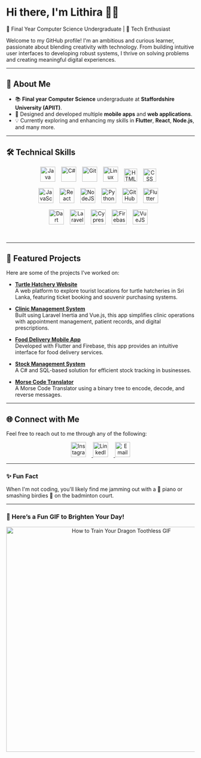 # Hi there, I'm Lithira 👨‍💻

🌟 Final Year Computer Science Undergraduate | 🎨 Tech Enthusiast

Welcome to my GitHub profile! I'm an ambitious and curious learner, passionate about blending creativity with technology. From building intuitive user interfaces to developing robust systems, I thrive on solving problems and creating meaningful digital experiences.

---

## 🚀 About Me
- 📚 **Final year Computer Science** undergraduate at **Staffordshire University (APIIT)**.
- 🎨 Designed and developed multiple **mobile apps** and **web applications**.
- 💡 Currently exploring and enhancing my skills in **Flutter**, **React**, **Node.js**, and many more.

---

## 🛠️ Technical Skills

<p align="center">
  <img alt="Java" width="40px" style="padding-right: 12px;" src="https://cdn.jsdelivr.net/gh/devicons/devicon/icons/java/java-original.svg"/>
  <img alt="C#" width="40px" style="padding-right: 12px;" src="https://cdn.jsdelivr.net/gh/devicons/devicon@latest/icons/csharp/csharp-original.svg"/>
  <img alt="Git" width="40px" style="padding-right: 12px;" src="https://cdn.jsdelivr.net/gh/devicons/devicon/icons/git/git-original.svg" />
  <img alt="Linux" width="40px" style="padding-right: 12px;" src="https://cdn.jsdelivr.net/gh/devicons/devicon/icons/linux/linux-original.svg" />
  <img alt="HTML" width="35px" style="padding-right: 12px;" src="https://cdn.jsdelivr.net/gh/devicons/devicon/icons/html5/html5-plain.svg" />
  <img alt="CSS" width="35px" style="padding-right: 12px;" src="https://cdn.jsdelivr.net/gh/devicons/devicon/icons/css3/css3-plain.svg" />
</p>

<p align="center">
  <img alt="JavaScript" width="40px" style="padding-right: 12px;" src="https://cdn.jsdelivr.net/gh/devicons/devicon/icons/javascript/javascript-plain.svg" />
  <img alt="React" width="40px" style="padding-right: 12px;" src="https://cdn.jsdelivr.net/gh/devicons/devicon/icons/react/react-original.svg" />
  <img alt="NodeJS" width="40px" style="padding-right: 12px;" src="https://cdn.jsdelivr.net/gh/devicons/devicon/icons/nodejs/nodejs-original.svg" />
  <img alt="Python" width="40px" style="padding-right: 12px;" src="https://cdn.jsdelivr.net/gh/devicons/devicon/icons/python/python-plain.svg" />
  <img alt="GitHub" width="40px" style="padding-right: 12px;" src="https://img.icons8.com/ios11/512/FFFFFF/github.png" />
  <img alt="Flutter" width="40px" style="padding-right: 12px;" src="https://cdn.jsdelivr.net/gh/devicons/devicon@latest/icons/flutter/flutter-original.svg" />
</p>

<p align="center">
  <img alt="Dart" width="40px" style="padding-right: 12px;" src="https://cdn.jsdelivr.net/gh/devicons/devicon@latest/icons/dart/dart-original.svg" />
  <img alt="Laravel" width="40px" style="padding-right: 12px;" src="https://cdn.jsdelivr.net/gh/devicons/devicon@latest/icons/laravel/laravel-original.svg" />
  <img alt="Cypress" width="40px" style="padding-right: 12px;" src="https://cdn.jsdelivr.net/gh/devicons/devicon@latest/icons/cypressio/cypressio-original.svg" />
  <img alt="Firebase" width="40px" style="padding-right: 12px;" src="https://cdn.jsdelivr.net/gh/devicons/devicon@latest/icons/firebase/firebase-original.svg" />
  <img alt="VueJS" width="40px" style="padding-right: 12px;" src="https://cdn.jsdelivr.net/gh/devicons/devicon@latest/icons/vuejs/vuejs-original.svg" />
</p>

<br />

---

## 🌟 Featured Projects

Here are some of the projects I've worked on:

- **[Turtle Hatchery Website](https://github.com/lithirasilva/WDOS2-github.io)**  
  A web platform to explore tourist locations for turtle hatcheries in Sri Lanka, featuring ticket booking and souvenir purchasing systems.

- **[Clinic Management System](https://github.com/lithirasilva/Solo-Med)**  
  Built using Laravel Inertia and Vue.js, this app simplifies clinic operations with appointment management, patient records, and digital prescriptions.

- **[Food Delivery Mobile App](https://github.com/lithirasilva/dishdash-cb0120203)**  
  Developed with Flutter and Firebase, this app provides an intuitive interface for food delivery services.

- **[Stock Management System](https://github.com/lithirasilva/Stockmngsys)**  
  A C# and SQL-based solution for efficient stock tracking in businesses.

- **[Morse Code Translator](https://github.com/lithirasilva/Morse-Code-Translator)**  
  A Morse Code Translator using a binary tree to encode, decode, and reverse messages.

---

## 🌐 Connect with Me

Feel free to reach out to me through any of the following:

<p align="center">
  <a href="https://www.instagram.com/lithira.silva/" target="_blank" >
    <img src="https://upload.wikimedia.org/wikipedia/commons/thumb/9/95/Instagram_logo_2022.svg/1200px-Instagram_logo_2022.svg.png" alt="Instagram" width="40" style="border: none; outline: none; padding-right: 15px;" />
  </a>
  <a href="https://www.linkedin.com/in/lithira-silva" target="_blank">
    <img src="https://cdn.jsdelivr.net/gh/devicons/devicon@latest/icons/linkedin/linkedin-original.svg" alt="LinkedIn" width="40" style="padding-right: 15px;" />
  </a>
  <a href="mailto:lithira.uthsara@gmail.com">
    <img src="https://img.icons8.com/color/452/gmail-new.png" alt="Email" width="40" style="border: none; outline: none;" />
  </a>
</p>

---

### ✨ Fun Fact

When I'm not coding, you'll likely find me jamming out with a 🎹 piano or smashing birdies 🏸 on the badminton court.

---

### 🎉 Here’s a Fun GIF to Brighten Your Day!

<p align="center">
  <img src="https://media1.tenor.com/m/65WLS0vxcEEAAAAd/how-to-train-your-dragon-toothless.gif" alt="How to Train Your Dragon Toothless GIF" width="600" />
</p>





